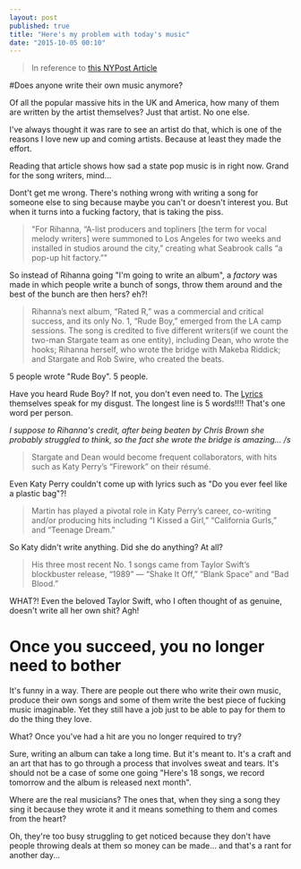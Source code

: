 ```yaml
---
layout: post
published: true
title: "Here's my problem with today's music"
date: "2015-10-05 00:10"
---
```

> In reference to [this NYPost Article](http://nypost.com/2015/10/04/your-favorite-song-on-the-radio-was-probably-written-by-these-two/)

#Does anyone write their own music anymore?

Of all the popular massive hits in the UK and America, how many of them are written by the artist themselves? Just that artist. No one else.

I've always thought it was rare to see an artist do that, which is one of the reasons I love new up and coming artists. Because at least they made the effort. 

Reading that article shows how sad a state pop music is in right now. Grand for the song writers, mind...

Dont't get me wrong. There's nothing wrong with writing a song for someone else to sing because maybe you can't or doesn't interest you. But when it turns into a fucking factory, that is taking the piss. 

> "For Rihanna, “A-list producers and topliners [the term for vocal melody writers] were summoned to Los Angeles for two weeks and installed in studios around the city,” creating what Seabrook calls “a pop-up hit factory.”"

So instead of Rihanna going "I'm going to write an album", a *factory* was made in which people write a bunch of songs, throw them around and the best of the bunch are then hers? eh?!

> Rihanna’s next album, “Rated R,” was a commercial and critical success, and its only No. 1, “Rude Boy,” emerged from the LA camp sessions. The song is credited to five different writers(if we count the two-man Stargate team as one entity), including Dean, who wrote the hooks; Rihanna herself, who wrote the bridge with Makeba Riddick; and Stargate and Rob Swire, who created the beats.

5 people wrote "Rude Boy". 5 people.

Have you heard Rude Boy? If not, you don't even need to. The [Lyrics](http://www.azlyrics.com/lyrics/rihanna/rudeboy.html) themselves speak for my disgust. The longest line is 5 words!!!! That's one word per person. 

*I suppose to Rihanna's credit, after being beaten by Chris Brown she probably struggled to think, so the fact she wrote the bridge is amazing... /s*

> Stargate and Dean would become frequent collaborators, with hits such as Katy Perry’s “Firework” on their résumé.

Even Katy Perry couldn't come up with lyrics such as "Do you ever feel like a plastic bag"?! 

> Martin has played a pivotal role in Katy Perry’s career, co-writing and/or producing hits including “I Kissed a Girl,” “California Gurls,” and “Teenage Dream.”

So Katy didn't write anything. Did she do anything? At all?

> His three most recent No. 1 songs came from Taylor Swift’s blockbuster release, “1989” — “Shake It Off,” “Blank Space” and “Bad Blood.”

WHAT?! Even the beloved Taylor Swift, who I often thought of as genuine, doesn't write all her own shit? Agh!

# Once you succeed, you no longer need to bother

It's funny in a way. There are people out there who write their own music, produce their own songs and some of them write the best piece of fucking music imaginable. Yet they still have a job just to be able to pay for them to do the thing they love.

What? Once you've had a hit are you no longer required to try? 

Sure, writing an album can take a long time. But it's meant to. It's a craft and an art that has to go through a process that involves sweat and tears. It's should not be a case of some one going "Here's 18 songs, we record tomorrow and the album is released next month".

Where are the real musicians? The ones that, when they sing a song they sing it because they wrote it and it means something to them and comes from the heart?

Oh, they're too busy struggling to get noticed because they don't have people throwing deals at them so money can be made... and that's a rant for another day...

